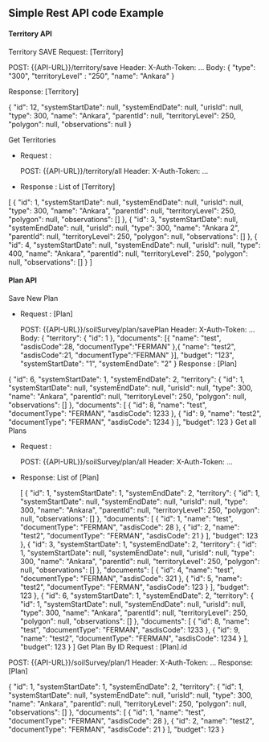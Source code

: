 ## Simple Rest API code Example



#### Territory API

Territory SAVE
Request: [Territory]

POST: {{API-URL}}/territory/save Header: X-Auth-Token: ... Body: { "type": "300", "territoryLevel" : "250", "name": "Ankara" }

Response: [Territory]

{ "id": 12, "systemStartDate": null, "systemEndDate": null, "urisId": null, "type": 300, "name": "Ankara", "parentId": null, "territoryLevel": 250, "polygon": null, "observations": null }



Get Territories
- Request :

    POST: {{API-URL}}/territory/all
    Header: X-Auth-Token: ...
- Response : List of [Territory]

[
    {
        "id": 1,
        "systemStartDate": null,
        "systemEndDate": null,
        "urisId": null,
        "type": 300,
        "name": "Ankara",
        "parentId": null,
        "territoryLevel": 250,
        "polygon": null,
        "observations": []
    },
    {
        "id": 3,
        "systemStartDate": null,
        "systemEndDate": null,
        "urisId": null,
        "type": 300,
        "name": "Ankara 2",
        "parentId": null,
        "territoryLevel": 250,
        "polygon": null,
        "observations": []
    },
    {
        "id": 4,
        "systemStartDate": null,
        "systemEndDate": null,
        "urisId": null,
        "type": 400,
        "name": "Ankara",
        "parentId": null,
        "territoryLevel": 250,
        "polygon": null,
        "observations": []
    }
]






#### Plan API

Save New Plan
- Request : [Plan]

    POST: {{API-URL}}/soilSurvey/plan/savePlan
    Header: X-Auth-Token: ...
    Body: 
    {
      "territory": {
        "id": 1
      },
      "documents": [{
        "name": "test",
        "asdisCode":28,
        "documentType":"FERMAN"
      },{
        "name": "test2",
        "asdisCode":21,
        "documentType":"FERMAN"
      }],
      "budget": "123",
      "systemStartDate": "1",
      "systemEndDate": "2"
    }
Response : [Plan]

{
  "id": 6,
  "systemStartDate": 1,
  "systemEndDate": 2,
  "territory": {
    "id": 1,
    "systemStartDate": null,
    "systemEndDate": null,
    "urisId": null,
    "type": 300,
    "name": "Ankara",
    "parentId": null,
    "territoryLevel": 250,
    "polygon": null,
    "observations": []
  },
  "documents": [
    {
      "id": 8,
      "name": "test",
      "documentType": "FERMAN",
      "asdisCode": 1233
    },
    {
      "id": 9,
      "name": "test2",
      "documentType": "FERMAN",
      "asdisCode": 1234
    }
  ],
  "budget": 123
}
Get all Plans
- Request :

    POST: {{API-URL}}/soilSurvey/plan/all
    Header: X-Auth-Token: ...
- Response: List of [Plan]

    [
      {
        "id": 1,
        "systemStartDate": 1,
        "systemEndDate": 2,
        "territory": {
          "id": 1,
          "systemStartDate": null,
          "systemEndDate": null,
          "urisId": null,
          "type": 300,
          "name": "Ankara",
          "parentId": null,
          "territoryLevel": 250,
          "polygon": null,
          "observations": []
        },
        "documents": [
          {
            "id": 1,
            "name": "test",
            "documentType": "FERMAN",
            "asdisCode": 28
          },
          {
            "id": 2,
            "name": "test2",
            "documentType": "FERMAN",
            "asdisCode": 21
          }
        ],
        "budget": 123
      },
      {
        "id": 3,
        "systemStartDate": 1,
        "systemEndDate": 2,
        "territory": {
          "id": 1,
          "systemStartDate": null,
          "systemEndDate": null,
          "urisId": null,
          "type": 300,
          "name": "Ankara",
          "parentId": null,
          "territoryLevel": 250,
          "polygon": null,
          "observations": []
        },
        "documents": [
          {
            "id": 4,
            "name": "test",
            "documentType": "FERMAN",
            "asdisCode": 321
          },
          {
            "id": 5,
            "name": "test2",
            "documentType": "FERMAN",
            "asdisCode": 123
          }
        ],
        "budget": 123
      },
      {
        "id": 6,
        "systemStartDate": 1,
        "systemEndDate": 2,
        "territory": {
          "id": 1,
          "systemStartDate": null,
          "systemEndDate": null,
          "urisId": null,
          "type": 300,
          "name": "Ankara",
          "parentId": null,
          "territoryLevel": 250,
          "polygon": null,
          "observations": []
        },
        "documents": [
          {
            "id": 8,
            "name": "test",
            "documentType": "FERMAN",
            "asdisCode": 1233
          },
          {
            "id": 9,
            "name": "test2",
            "documentType": "FERMAN",
            "asdisCode": 1234
          }
        ],
        "budget": 123
      }
    ]
Get Plan By ID
Request : [Plan].id

POST: {{API-URL}}/soilSurvey/plan/1
Header: X-Auth-Token: ...
Response: [Plan]

{
  "id": 1,
  "systemStartDate": 1,
  "systemEndDate": 2,
  "territory": {
    "id": 1,
    "systemStartDate": null,
    "systemEndDate": null,
    "urisId": null,
    "type": 300,
    "name": "Ankara",
    "parentId": null,
    "territoryLevel": 250,
    "polygon": null,
    "observations": []
  },
  "documents": [
    {
      "id": 1,
      "name": "test",
      "documentType": "FERMAN",
      "asdisCode": 28
    },
    {
      "id": 2,
      "name": "test2",
      "documentType": "FERMAN",
      "asdisCode": 21
    }
  ],
  "budget": 123
}

